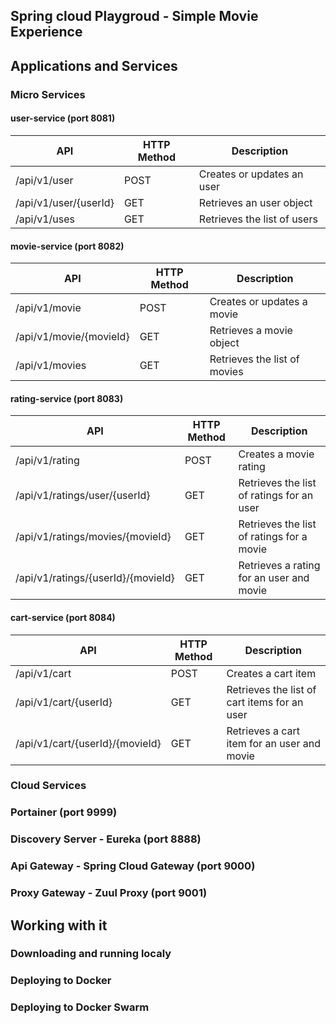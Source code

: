 ## Spring cloud Playgroud - Simple Movie Experience

## Applications and Services

### Micro Services

#### user-service (port 8081)

| API                       | HTTP Method   |  Description |
|---------------------------|---------------|--------------|
| /api/v1/user              | POST          |  Creates or updates an user |
| /api/v1/user/{userId}     | GET           |  Retrieves an user object |
| /api/v1/uses              | GET           |  Retrieves the list of users |


#### movie-service (port 8082)

| API                       | HTTP Method   |  Description |
|---------------------------|---------------|--------------|
| /api/v1/movie             | POST          |  Creates or updates a movie |
| /api/v1/movie/{movieId}   | GET           |  Retrieves a movie object |
| /api/v1/movies            | GET           |  Retrieves the list of movies |


#### rating-service (port 8083)

| API                                   | HTTP Method   |  Description |
|---------------------------------------|---------------|--------------|
| /api/v1/rating                        | POST          |  Creates a movie rating |
| /api/v1/ratings/user/{userId}         | GET           |  Retrieves the list of ratings for an user |
| /api/v1/ratings/movies/{movieId}      | GET           |  Retrieves the list of ratings for a movie |
| /api/v1/ratings/{userId}/{movieId}    | GET           |  Retrieves a rating for an user and movie |


#### cart-service (port 8084)

| API                               | HTTP Method   |  Description |
|-----------------------------------|---------------|--------------|
| /api/v1/cart                      | POST          |  Creates a cart item |
| /api/v1/cart/{userId}             | GET           |  Retrieves the list of cart items for an user |
| /api/v1/cart/{userId}/{movieId}   | GET           |  Retrieves a cart item for an user and movie |


### Cloud Services

### Portainer (port 9999)

### Discovery Server - Eureka (port 8888)

### Api Gateway - Spring Cloud Gateway (port 9000)

### Proxy Gateway - Zuul Proxy (port 9001)


## Working with it

### Downloading and running localy

### Deploying to Docker

### Deploying to Docker Swarm